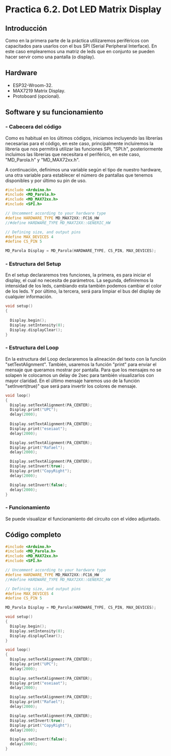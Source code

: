 # Practica 6.2. Dot LED Matrix Display
## **Introducción**
Como en la primera parte de la práctica utilizaremos periféricos con capacitados para usarlos con el bus SPI (Serial Peripheral Interface). En este caso emplearemos una matriz de leds que en conjunto se pueden hacer servir como una pantalla (o display). 
## **Hardware**
* ESP32-Wroom-32.
* MAX7219 Matrix Display.
* Protoboard (opcional).
## **Software y su funcionamiento**
### **- Cabecera del código**
Como es habitual en los últimos códigos, iniciamos incluyendo las librerías necesarias para el código, en este caso, principalmente incluiremos la librería que nos permitirá utilizar las funciones SPI, "SPI.h", posteriormente incluimos las librerías que necesitara el periférico, en este caso, "MD_Parola.h" y "MD_MAX72xx.h".

A continuación, definimos una variable según el tipo de nuestro hardware, una otra variable para establecer el número de pantallas que tenemos disponibles y por último su pin de uso.
```cpp
#include <Arduino.h>
#include <MD_Parola.h>
#include <MD_MAX72xx.h>
#include <SPI.h>

// Uncomment according to your hardware type
#define HARDWARE_TYPE MD_MAX72XX::FC16_HW
//#define HARDWARE_TYPE MD_MAX72XX::GENERIC_HW

// Defining size, and output pins
#define MAX_DEVICES 4
#define CS_PIN 5

MD_Parola Display = MD_Parola(HARDWARE_TYPE, CS_PIN, MAX_DEVICES);
```
### **- Estructura del Setup**
En el setup declararemos tres funciones, la primera, es para iniciar el display, el cual no necesita de parámetros. La segunda, definiremos la intensidad de los leds, cambiando esta también podemos cambiar el color de los leds. Y por último, la tercera, será para limpiar el bus del display de cualquier información.
```cpp
void setup()
{
 
  Display.begin();
  Display.setIntensity(0);
  Display.displayClear();
}
```
### **- Estructura del Loop**
En la estructura del Loop declararemos la alineación del texto con la función "setTextAlignment". También, usaremos la función "print" para enviar el mensaje que queramos mostrar por pantalla. Para que los mensajes no se solapen le colocamos un delay de 2sec para también visualizarlos con mayor claridad. En el último mensaje haremos uso de la función "setInvert(true)" que será para invertir los colores de mensaje.
```cpp
void loop()
{
  Display.setTextAlignment(PA_CENTER);
  Display.print("UPC");
  delay(2000);
  
  Display.setTextAlignment(PA_CENTER);
  Display.print("eseiaat");
  delay(2000);

  Display.setTextAlignment(PA_CENTER);
  Display.print("Rafael");
  delay(2000);

  Display.setTextAlignment(PA_CENTER);
  Display.setInvert(true);
  Display.print("CopyRight");
  delay(2000);

  Display.setInvert(false);
  delay(2000);
}
```
### **- Funcionamiento**
Se puede visualizar el funcionamiento del circuito con el vídeo adjuntado.
## **Código completo**
```cpp
#include <Arduino.h>
#include <MD_Parola.h>
#include <MD_MAX72xx.h>
#include <SPI.h>

// Uncomment according to your hardware type
#define HARDWARE_TYPE MD_MAX72XX::FC16_HW
//#define HARDWARE_TYPE MD_MAX72XX::GENERIC_HW

// Defining size, and output pins
#define MAX_DEVICES 4
#define CS_PIN 5

MD_Parola Display = MD_Parola(HARDWARE_TYPE, CS_PIN, MAX_DEVICES);

void setup() 
{ 
  Display.begin();
  Display.setIntensity(0);
  Display.displayClear();
}

void loop() 
{
  Display.setTextAlignment(PA_CENTER);
  Display.print("UPC");
  delay(2000);
  
  Display.setTextAlignment(PA_CENTER);
  Display.print("eseiaat");
  delay(2000);

  Display.setTextAlignment(PA_CENTER);
  Display.print("Rafael");
  delay(2000);

  Display.setTextAlignment(PA_CENTER);
  Display.setInvert(true);
  Display.print("CopyRight");
  delay(2000);

  Display.setInvert(false);
  delay(2000);
}
```